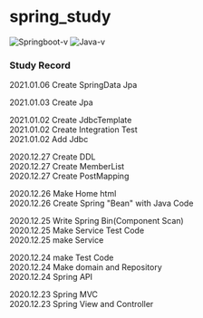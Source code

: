 # spring_study
![Springboot-v](https://img.shields.io/badge/Spring_boot-v2.4.1-brightgreen)
![Java-v](https://img.shields.io/badge/Java-v11.0.8-blue)
### Study Record



2021.01.06
Create SpringData Jpa

2021.01.03
Create Jpa

2021.01.02
Create JdbcTemplate<br>
2021.01.02
Create Integration Test<br>
2021.01.02
Add Jdbc

2020.12.27
Create DDL<br>
2020.12.27
Create MemberList<br>
2020.12.27
Create PostMapping

2020.12.26
Make Home html<br>
2020.12.26
Create Spring "Bean" with Java Code

2020.12.25
Write Spring Bin(Component Scan)<br>
2020.12.25
Make Service Test Code<br>
2020.12.25
make Service

2020.12.24
make Test Code<br>
2020.12.24
Make domain and Repository<br>
2020.12.24
Spring API

2020.12.23
Spring MVC<br>
2020.12.23
Spring View and Controller